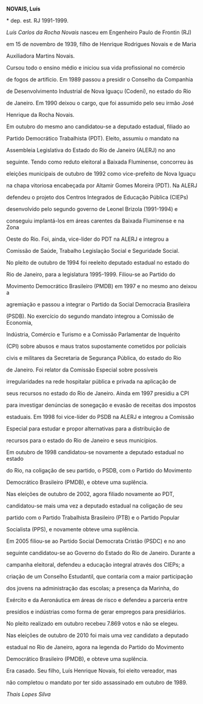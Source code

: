 **NOVAIS, Luís**



\* dep. est. RJ 1991-1999.



*Luís Carlos da Rocha Novais* nasceu em Engenheiro Paulo de Frontin (RJ)

em 15 de novembro de 1939, filho de Henrique Rodrigues Novais e de Maria

Auxiliadora Martins Novais.



Cursou todo o ensino médio e iniciou sua vida profissional no comércio

de fogos de artifício. Em 1989 passou a presidir o Conselho da Companhia

de Desenvolvimento Industrial de Nova Iguaçu (Codeni), no estado do Rio

de Janeiro. Em 1990 deixou o cargo, que foi assumido pelo seu irmão José

Henrique da Rocha Novais.



Em outubro do mesmo ano candidatou-se a deputado estadual, filiado ao

Partido Democrático Trabalhista (PDT). Eleito, assumiu o mandato na

Assembleia Legislativa do Estado do Rio de Janeiro (ALERJ) no ano

seguinte. Tendo como reduto eleitoral a Baixada Fluminense, concorreu às

eleições municipais de outubro de 1992 como vice-prefeito de Nova Iguaçu

na chapa vitoriosa encabeçada por Altamir Gomes Moreira (PDT). Na ALERJ

defendeu o projeto dos Centros Integrados de Educação Pública (CIEPs)

desenvolvido pelo segundo governo de Leonel Brizola (1991-1994) e

conseguiu implantá-los em áreas carentes da Baixada Fluminense e na Zona

Oeste do Rio. Foi, ainda, vice-líder do PDT na ALERJ e integrou a

Comissão de Saúde, Trabalho Legislação Social e Seguridade Social.



No pleito de outubro de 1994 foi reeleito deputado estadual no estado do

Rio de Janeiro, para a legislatura 1995-1999. Filiou-se ao Partido do

Movimento Democrático Brasileiro (PMDB) em 1997 e no mesmo ano deixou a

agremiação e passou a integrar o Partido da Social Democracia Brasileira

(PSDB). No exercício do segundo mandato integrou a Comissão de Economia,

Indústria, Comércio e Turismo e a Comissão Parlamentar de Inquérito

(CPI) sobre abusos e maus tratos supostamente cometidos por policiais

civis e militares da Secretaria de Segurança Pública, do estado do Rio

de Janeiro. Foi relator da Comissão Especial sobre possíveis

irregularidades na rede hospitalar pública e privada na aplicação de

seus recursos no estado do Rio de Janeiro. Ainda em 1997 presidiu a CPI

para investigar denúncias de sonegação e evasão de receitas dos impostos

estaduais. Em 1998 foi vice-líder do PSDB na ALERJ e integrou a Comissão

Especial para estudar e propor alternativas para a distribuição de

recursos para o estado do Rio de Janeiro e seus municípios.



Em outubro de 1998 candidatou-se novamente a deputado estadual no estado

do Rio, na coligação de seu partido, o PSDB, com o Partido do Movimento

Democrático Brasileiro (PMDB), e obteve uma suplência.



Nas eleições de outubro de 2002, agora filiado novamente ao PDT,

candidatou-se mais uma vez a deputado estadual na coligação de seu

partido com o Partido Trabalhista Brasileiro (PTB) e o Partido Popular

Socialista (PPS), e novamente obteve uma suplência.



Em 2005 filiou-se ao Partido Social Democrata Cristão (PSDC) e no ano

seguinte candidatou-se ao Governo do Estado do Rio de Janeiro. Durante a

campanha eleitoral, defendeu a educação integral através dos CIEPs; a

criação de um Conselho Estudantil, que contaria com a maior participação

dos jovens na administração das escolas; a presença da Marinha, do

Exército e da Aeronáutica em áreas de risco e defendeu a parceria entre

presídios e indústrias como forma de gerar empregos para presidiários.

No pleito realizado em outubro recebeu 7.869 votos e não se elegeu.



Nas eleições de outubro de 2010 foi mais uma vez candidato a deputado

estadual no Rio de Janeiro, agora na legenda do Partido do Movimento

Democrático Brasileiro (PMDB), e obteve uma suplência.



Era casado. Seu filho, Luís Henrique Novais, foi eleito vereador, mas

não completou o mandato por ter sido assassinado em outubro de 1989.



*Thais Lopes Silva*



